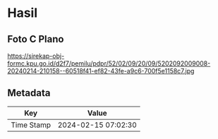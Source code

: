 # Hasil

## Foto C Plano

https://sirekap-obj-formc.kpu.go.id/d2f7/pemilu/pdpr/52/02/09/20/09/5202092009008-20240214-210158--60518f41-ef82-43fe-a9c6-700f5e1158c7.jpg


## Metadata

| Key        | Value               |
| ---------- | ------------------- |
| Time Stamp | 2024-02-15 07:02:30 |



